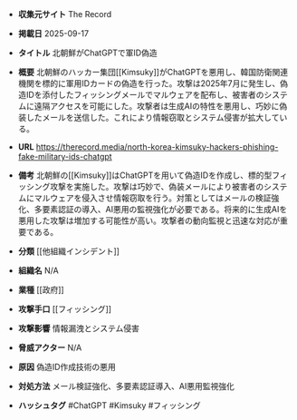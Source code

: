 - **収集元サイト**
The Record

- **掲載日**
2025-09-17

- **タイトル**
北朝鮮がChatGPTで軍ID偽造

- **概要**
北朝鮮のハッカー集団[[Kimsuky]]がChatGPTを悪用し、韓国防衛関連機関を標的に軍用IDカードの偽造を行った。攻撃は2025年7月に発生し、偽造IDを添付したフィッシングメールでマルウェアを配布し、被害者のシステムに遠隔アクセスを可能にした。攻撃者は生成AIの特性を悪用し、巧妙に偽装したメールを送信した。これにより情報窃取とシステム侵害が拡大している。

- **URL**
https://therecord.media/north-korea-kimsuky-hackers-phishing-fake-military-ids-chatgpt

- **備考**
北朝鮮の[[Kimsuky]]はChatGPTを用いて偽造IDを作成し、標的型フィッシング攻撃を実施した。攻撃は巧妙で、偽装メールにより被害者のシステムにマルウェアを侵入させ情報窃取を行う。対策としてはメールの検証強化、多要素認証の導入、AI悪用の監視強化が必要である。将来的に生成AIを悪用した攻撃は増加する可能性が高い。攻撃者の動向監視と迅速な対応が重要である。

- **分類**
[[他組織インシデント]]

- **組織名**
N/A

- **業種**
[[政府]]

- **攻撃手口**
[[フィッシング]]

- **攻撃影響**
情報漏洩とシステム侵害

- **脅威アクター**
N/A

- **原因**
偽造ID作成技術の悪用

- **対処方法**
メール検証強化、多要素認証導入、AI悪用監視強化

- **ハッシュタグ**
#ChatGPT #Kimsuky #フィッシング
